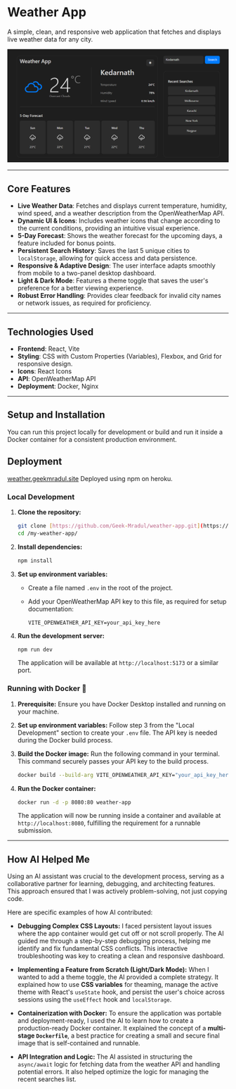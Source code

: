 ﻿# Weather App

A simple, clean, and responsive web application that fetches and displays live weather data for any city.

![image](/Screenshot.png)

---

## Core Features

- **Live Weather Data**: Fetches and displays current temperature, humidity, wind speed, and a weather description from the OpenWeatherMap API.
- **Dynamic UI & Icons**: Includes weather icons that change according to the current conditions, providing an intuitive visual experience.
- **5-Day Forecast**: Shows the weather forecast for the upcoming days, a feature included for bonus points.
- **Persistent Search History**: Saves the last 5 unique cities to `localStorage`, allowing for quick access and data persistence.
- **Responsive & Adaptive Design**: The user interface adapts smoothly from mobile to a two-panel desktop dashboard.
- **Light & Dark Mode**: Features a theme toggle that saves the user's preference for a better viewing experience.
- **Robust Error Handling**: Provides clear feedback for invalid city names or network issues, as required for proficiency.

---

## Technologies Used

- **Frontend**: React, Vite
- **Styling**: CSS with Custom Properties (Variables), Flexbox, and Grid for responsive design.
- **Icons**: React Icons
- **API**: OpenWeatherMap API
- **Deployment**: Docker, Nginx

---

## Setup and Installation

You can run this project locally for development or build and run it inside a Docker container for a consistent production environment.

## Deployment

[weather.geekmradul.site](https://weather.geekmradul.site)
Deployed using npm on heroku.

### Local Development

1. **Clone the repository:**

    ```bash
    git clone [https://github.com/Geek-Mradul/weather-app.git](https://github.com/Geek-Mradul/weather-app.git)
    cd /my-weather-app/
    ```

2. **Install dependencies:**

    ```bash
    npm install
    ```

3. **Set up environment variables:**
    - Create a file named `.env` in the root of the project.
    - Add your OpenWeatherMap API key to this file, as required for setup documentation:

        ```
        VITE_OPENWEATHER_API_KEY=your_api_key_here
        ```

4. **Run the development server:**

    ```bash
    npm run dev
    ```

    The application will be available at `http://localhost:5173` or a similar port.

### Running with Docker 🐳

1. **Prerequisite:** Ensure you have Docker Desktop installed and running on your machine.

2. **Set up environment variables:** Follow step 3 from the "Local Development" section to create your `.env` file. The API key is needed during the Docker build process.

3. **Build the Docker image:** Run the following command in your terminal. This command securely passes your API key to the build process.

    ```bash
    docker build --build-arg VITE_OPENWEATHER_API_KEY="your_api_key_here" -t weather-app .
    ```

4. **Run the Docker container:**

    ```bash
    docker run -d -p 8080:80 weather-app
    ```

    The application will now be running inside a container and available at `http://localhost:8080`, fulfilling the requirement for a runnable submission.

---

## How AI Helped Me

Using an AI assistant was crucial to the development process, serving as a collaborative partner for learning, debugging, and architecting features. This approach ensured that I was actively problem-solving, not just copying code.

Here are specific examples of how AI contributed:

- **Debugging Complex CSS Layouts:** I faced persistent layout issues where the app container would get cut off or not scroll properly. The AI guided me through a step-by-step debugging process, helping me identify and fix fundamental CSS conflicts. This interactive troubleshooting was key to creating a clean and responsive dashboard.

- **Implementing a Feature from Scratch (Light/Dark Mode):** When I wanted to add a theme toggle, the AI provided a complete strategy. It explained how to use **CSS variables** for theaming, manage the active theme with React's `useState` hook, and persist the user's choice across sessions using the `useEffect` hook and `localStorage`.

- **Containerization with Docker:** To ensure the application was portable and deployment-ready, I used the AI to learn how to create a production-ready Docker container. It explained the concept of a **multi-stage `Dockerfile`**, a best practice for creating a small and secure final image that is self-contained and runnable.

- **API Integration and Logic:** The AI assisted in structuring the `async/await` logic for fetching data from the weather API and handling potential errors. It also helped optimize the logic for managing the recent searches list.

